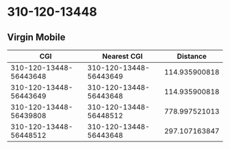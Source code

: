 # 310-120-13448
## Virgin Mobile


| CGI | Nearest CGI | Distance |
|-----|-------------|----------|
| 310-120-13448-56443648 | 310-120-13448-56443649 | 114.935900818 |
| 310-120-13448-56443649 | 310-120-13448-56443648 | 114.935900818 |
| 310-120-13448-56439808 | 310-120-13448-56448512 | 778.997521013 |
| 310-120-13448-56448512 | 310-120-13448-56443648 | 297.107163847 |
